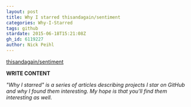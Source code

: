 ```yaml
---
layout: post
title: Why I starred thisandagain/sentiment
categories: Why-I-Starred
tags: github
stardate: 2015-06-18T15:21:08Z
gh_id: 6119227
author: Nick Peihl
---
```


[thisandagain/sentiment](https://github.com/thisandagain/sentiment)

**WRITE CONTENT**

*"Why I starred" is a series of articles describing projects I star on GitHub and why I found them interesting. My hope is that you'll find them interesting as well.*

